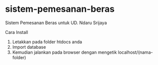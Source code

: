 # sistem-pemesanan-beras
Sistem Pemesanan Beras untuk UD. Ndaru Srijaya

Cara Install
1. Letakkan pada folder htdocs anda
2. Import database
3. Kemudian jalankan pada browser dengan mengetik localhost/(nama-folder)
